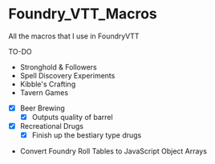 # Foundry_VTT_Macros
All the macros that I use in FoundryVTT

TO-DO
* Stronghold & Followers
* Spell Discovery Experiments
* Kibble's Crafting
* Tavern Games
* [x] Beer Brewing
   * [x] Outputs quality of barrel
* [x] Recreational Drugs
    * [x] Finish up the bestiary type drugs
* Convert Foundry Roll Tables to JavaScript Object Arrays
